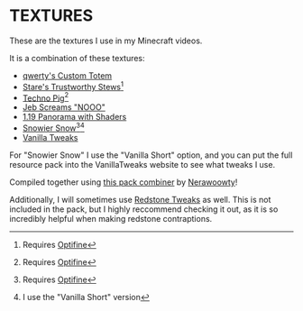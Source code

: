 # TEXTURES
These are the textures I use in my Minecraft videos.

It is a combination of these textures:


- [qwerty's Custom Totem](https://r2beeaton.com/t/)
- [Stare's Trustworthy Stews](https://www.planetminecraft.com/texture-pack/stare-s-trustworthy-stew/)[^1]
- [Techno Pig](https://phoenixsc.me/download-links/technoblade-pig-1-19/)[^1]
- [Jeb Screams "NOOO"](https://www.planetminecraft.com/texture-pack/jeb-scream-as-the-death-sound/)
- [1.19 Panorama with Shaders](https://www.planetminecraft.com/texture-pack/1-19-panorama-with-shaders/)
- [Snowier Snow](https://www.curseforge.com/minecraft/texture-packs/snowier-snow)[^1][^2]
- [Vanilla Tweaks](https://vanillatweaks.net/picker/resource-packs/)


For "Snowier Snow" I use the "Vanilla Short" option, and you can put the full resource pack into the VanillaTweaks website to see what tweaks I use.

Compiled together using [this pack combiner](https://nerawoowty.github.io/packcombiner.html) by [Nerawoowty](https://github.com/nerawoowty)!

Additionally, I will sometimes use [Redstone Tweaks](https://www.curseforge.com/minecraft/texture-packs/redstone-tweaks) as well. This is not included in the pack, but I highly reccommend checking it out, as it is so incredibly helpful when making redstone contraptions.

[^1]:Requires [Optifine](https://www.optifine.net)
[^2]:I use the "Vanilla Short" version
